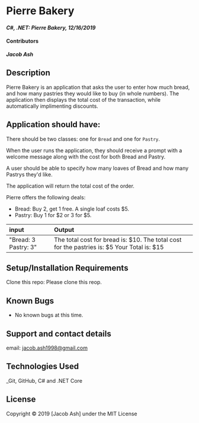 # Pierre Bakery

#### _C#, .NET: Pierre Bakery, 12/16/2019_

#### Contributors
_**Jacob Ash**_

## Description
Pierre Bakery is an application that asks the user to enter how much bread, and how many pastries they would like to buy (in whole numbers).  The application then displays the total cost of the transaction, while automatically implimenting discounts.

## Application should have:

There should be two classes: one for `Bread` and one for `Pastry`.

When the user runs the application, they should receive a prompt with a welcome message along with the cost for both Bread and Pastry.

A user should be able to specify how many loaves of Bread and how many Pastrys they'd like.

The application will return the total cost of the order.

Pierre offers the following deals:

- Bread: Buy 2, get 1 free. A single loaf costs $5.
- Pastry: Buy 1 for \$2 or 3 for $5.

| input | Output |
| :------------- | :------------- |
| "Bread: 3 Pastry: 3" | The total cost for bread is: $10.  The total cost for the pastries is: $5 Your Total is: $15|



## Setup/Installation Requirements

Clone this repo:
Please clone this reop.


## Known Bugs
* No known bugs at this time.

## Support and contact details

email: jacob.ash1998@gmail.com

## Technologies Used
_Git, GitHub, C# and .NET Core


## License
Copyright © 2019 [Jacob Ash] under the MIT License
